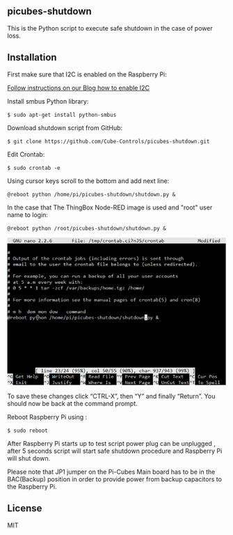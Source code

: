 ## picubes-shutdown    

This is the Python script to execute safe shutdown in the case of power loss.


## Installation

First make sure that I2C is enabled on the Raspberry Pi:

[Follow instructions on our Blog how to enable I2C](http://www.cube-controls.com/blog/how-to-enable-i2c-on-raspberry-pi)


Install smbus Python library:


	$ sudo apt-get install python-smbus


Download shutdown script from GitHub:

    $ git clone https://github.com/Cube-Controls/picubes-shutdown.git

Edit Crontab:
	
	$ sudo crontab -e 

Using cursor keys scroll to the bottom and add next line:

	@reboot python /home/pi/picubes-shutdown/shutdown.py &

In the case that The ThingBox Node-RED image is used and "root" user name to login:
	
	@reboot python /root/picubes-shutdown/shutdown.py &


![](./docs/cron.png)

To save these changes click “CTRL-X”, then “Y” and finally “Return”. You should now be back at the command prompt.

Reboot Raspberry Pi using :

	$ sudo reboot

After Raspberry Pi starts up to test script power plug can be unplugged , after 5 seconds script will start safe shutdown procedure and Raspberry Pi will shut down.

Please note that JP1 jumper on the Pi-Cubes Main board has to be in the BAC(Backup) position in order to provide power from
backup capacitors to the Raspberry Pi.

License
----

MIT 

 
	








